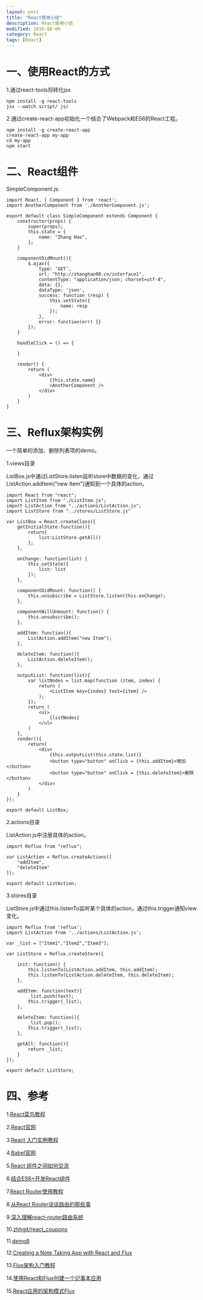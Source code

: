 ```yaml
---
layout: post
title: "React使用小结"
description: React使用小结
modified: 2016-08-09
category: React
tags: [React]
---
```


# 一、使用React的方式

1.通过react-tools将转化jsx

	npm install -g react-tools
	jsx --watch script/ js/
	
2.通过create-react-app初始化一个结合了Webpack和ES6的React工程。

    npm install -g create-react-app
    create-react-app my-app
    cd my-app
    npm start

# 二、React组件

SimpleComponent.js:

    import React, { Component } from 'react';
    import AnotherComponent from './AnotherComponent.js';

    export default class SimpleComponent extends Component {
        constructor(props) {
            super(props);
            this.state = {
                name: "Zhang Hao",
            };
        }
        
        componentDidMount(){
            $.ajax({
                type: 'GET',
                url: "http://zhanghao90.cn/interface1",
                contentType: "application/json; charset=utf-8",
                data: {},
                dataType: 'json',
                success: function (resp) {
                    this.setState({
                        name: resp
                    });
                },
                error: function(err) {}
            });
        }
        
        handleClick = () => {
        
        }

        render() {
            return (
                <div>
                    {this.state.name}
                    <AnotherComponent />
                </div>
            )
        }
    }
    
# 三、Reflux架构实例

一个简单的添加、删除列表项的demo。

1.views目录

ListBox.js中通过ListStore.listen监听store中数据的变化，通过ListAction.addItem("new Item")通知到一个具体的action。

	import React from "react";
	import ListItem from "./ListItem.js";
	import ListAction from "../actions/ListAction.js";
	import ListStore from "../stores/ListStore.js"

	var ListBox = React.createClass({
	    getInitialState:function(){
	        return{
	            list:ListStore.getAll()
	        };
	    },

	    onChange: function(list) {
	        this.setState({
	            list: list
	        });
	    },

	    componentDidMount: function() {
	        this.unsubscribe = ListStore.listen(this.onChange);
	    },

	    componentWillUnmount: function() {
	        this.unsubscribe();
	    },

	    addItem: function(){
	        ListAction.addItem("new Item");
	    },

	    deleteItem: function(){
	        ListAction.deleteItem();
	    },

	    outputList: function(list){
	        var listNodes = list.map(function (item, index) {
	            return (
	                <ListItem key={index} text={item} />
	            );
	        });
	        return (
	            <ul>
	                {listNodes}
	            </ul>
	        )
	    },
	    render(){
	        return(
	            <div>
	                {this.outputList(this.state.list)}
	                <button type="button" onClick = {this.addItem}>增加</button>
	                <button type="button" onClick = {this.deleteItem}>删除</button>
	            </div>
	        )
	    }
	});

	export default ListBox;

2.actions目录

ListAction.js中注册具体的action。

	import Reflux from "reflux";

	var ListAction = Reflux.createActions([
	    "addItem",
	    "deleteItem"
	]);

	export default ListAction;

3.stores目录

ListStore.js中通过this.listenTo监听某个具体的action，通过this.trigger通知view变化。

	import Reflux from 'reflux';
	import ListAction from '../actions/ListAction.js';

	var _list = ["Item1","Item2","Item3"];

	var ListStore = Reflux.createStore({

	    init: function() {
	        this.listenTo(ListAction.addItem, this.addItem);
	        this.listenTo(ListAction.deleteItem, this.deleteItem);
	    },

	    addItem: function(text){
	        _list.push(text);
	        this.trigger(_list);
	    },

	    deleteItem: function(){
	        _list.pop();
	        this.trigger(_list);
	    },
	    
	    getAll: function(){
	        return _list;
	    }
	});

	export default ListStore;

# 四、参考

1.[React菜鸟教程](http://www.runoob.com/react/react-tutorial.html)

2.[React官网](https://reactjs.org/)

3.[React 入门实例教程](http://www.ruanyifeng.com/blog/2015/03/react.html)

4.[Babel官网](http://babeljs.io/)

5.[React 组件之间如何交流](http://www.tuicool.com/articles/AzQzEbq)

6.[结合ES6+开发React组件](http://www.oschina.net/question/2012764_242688?fromerr=FNP2HGiK)

7.[React Router使用教程](http://www.ruanyifeng.com/blog/2016/05/react_router.html)

8.[从React Router谈谈路由的那些事](http://stylechen.com/react-router.html)

9.[深入理解react-router路由系统](https://segmentfault.com/a/1190000004075348?utm_source=tuicool&utm_medium=referral)

10.[zhhgit/react_coupons](https://github.com/zhhgit/react_coupons)

11.[demo8](https://github.com/zhhgit/react_coupons/tree/master/demo8-react%20and%20reflux)

12.[Creating a Note Taking App with React and Flux](https://www.sitepoint.com/creating-note-taking-app-react-flux/)

13.[Flux架构入门教程](http://www.ruanyifeng.com/blog/2016/01/flux.html)

14.[使用React和Flux创建一个记事本应用](http://www.jcodecraeer.com/a/javascript/2015/0311/2581.html)

15.[React应用的架构模式Flux](http://stylechen.com/react-flux.html)